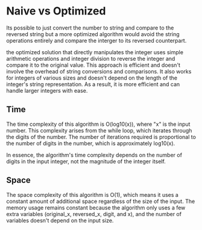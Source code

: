 # Naive vs Optimized

Its possible to just convert the number to string and compare to the reversed string but a more optimized algorithm would avoid the string operations entirely and compare the interger to its reversed counterpart.

the optimized solution that directly manipulates the integer uses simple arithmetic operations and integer division to reverse the integer and compare it to the original value. This approach is efficient and doesn't involve the overhead of string conversions and comparisons. It also works for integers of various sizes and doesn't depend on the length of the integer's string representation. As a result, it is more efficient and can handle larger integers with ease.

## Time

The time complexity of this algorithm is O(log10(x)), where "x" is the input number. This complexity arises from the while loop, which iterates through the digits of the number. The number of iterations required is proportional to the number of digits in the number, which is approximately log10(x).

In essence, the algorithm's time complexity depends on the number of digits in the input integer, not the magnitude of the integer itself.

## Space

The space complexity of this algorithm is O(1), which means it uses a constant amount of additional space regardless of the size of the input. The memory usage remains constant because the algorithm only uses a few extra variables (original_x, reversed_x, digit, and x), and the number of variables doesn't depend on the input size.
